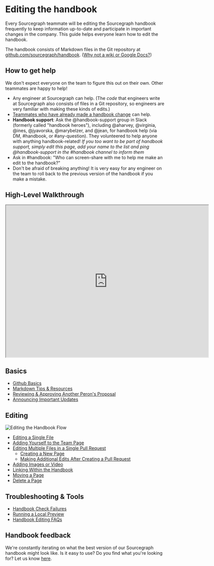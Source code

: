 # Editing the handbook

Every Sourcegraph teammate will be editing the Sourcegraph handbook frequently to keep information up-to-date and participate in important changes in the company. This guide helps everyone learn how to edit the handbook.

The handbook consists of Markdown files in the Git repository at [github.com/sourcegraph/handbook](https://github.com/sourcegraph/handbook/tree/main/content). ([Why not a wiki or Google Docs?](usage.md#wiki-and-google-docs-handbooks-become-stale))

## How to get help

We don't expect everyone on the team to figure this out on their own. Other teammates are happy to help!

- Any engineer at Sourcegraph can help. (The _code_ that engineers write at Sourcegraph also consists of files in a Git repository, so engineers are very familiar with making these kinds of edits.)
- [Teammates who have already made a handbook change](https://sourcegraph.com/github.com/sourcegraph/about/-/stats/contributors?path=handbook%2F) can help.
- **Handbook support**: Ask the @handbook-support group in Slack (formerly called "handbook heroes"), including @aharvey, @virginia, @ines, @jyavorska, @marybelzer, and @jean, for handbook help (via DM, #handbook, or #any-question). They volunteered to help anyone with anything handbook-related! _If you too want to be part of handbook support, simply edit this page, add your name to the list and ping @handbook-support in the #handbook channel to inform them_
- Ask in #handbook: "Who can screen-share with me to help me make an edit to the handbook?"
- Don't be afraid of breaking anything! It is very easy for any engineer on the team to roll back to the previous version of the handbook if you make a mistake.

## High-Level Walkthrough

   <iframe src="https://drive.google.com/file/d/1SU0ACCm0dJZAK-OWxBqFeJvzvuwveZUT/preview" width="640" height="480" allow="autoplay"></iframe>

## Basics

- [Github Basics](people-ops/onboarding/git_intro.md)
- [Markdown Tips & Resources](editing/markdown-resources.md)
- [Reviewing & Approving Another Peron's Proposal](editing/reviewing-a-proposal.md)
- [Announcing Important Updates](editing/announcing-handbook-updates.md)

## Editing

![Editing the Handbook Flow](https://storage.googleapis.com/sourcegraph-assets/handbook/Editing%20the%20Handbook.jpg)

- [Editing a Single File](editing/edit-a-single-file.md)
- [Adding Yourself to the Team Page](editing/add-yourself-to-team-page.md)
- [Editing Multiple Files in a Single Pull Request](editing/multiple-changes-single-pr.md)
  - [Creating a New Page](editing/adding-new-files.md)
  - [Making Additional Edits After Creating a Pull Request](editing/changes-after-pr.md)
- [Adding Images or Video](editing/handbook-images-video.md)
- [Linking Within the Handbook](editing/linking-within-handbook.md)
- [Moving a Page](editing/move-a-page.md)
- [Delete a Page](editing/delete-a-page.md)

## Troubleshooting & Tools

- [Handbook Check Failures](editing/handbook-check-failures.md)
- [Running a Local Preview](editing/run-a-local-preview.md)
- [Handbook Editing FAQs](editing/handbook-edit-faqs.md)

## Handbook feedback

We're constantly iterating on what the best version of our Sourcegraph handbook might look like. Is it easy to use? Do you find what you're looking for? Let us know [here](https://docs.google.com/forms/d/e/1FAIpQLSfb0yU9xmnvK2namuUzUEKbB9IqZlNQF2IWw0OpLsGvBiW2oQ/viewform?usp=sf_link).
